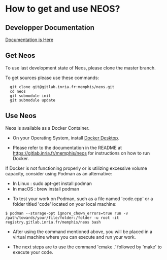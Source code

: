 How to get and use NEOS?
====

Developper Documentation
------------------------

[Documentation is Here](https://memphis.gitlabpages.inria.fr/neos/)

Get Neos
--------
To use last development state of Neos, please clone the master branch.

To get sources please use these commands:

      git clone git@gitlab.inria.fr:memphis/neos.git
      cd neos
      git submodule init
      git submodule update


Use Neos
-----------------------

Neos is available as a Docker Container.

- On your Operating System, install [Docker Desktop](https://docs.docker.com/get-docker/).

- Please refer to the documentation in the README at https://gitlab.inria.fr/memphis/neos for instructions on how to run Docker.

If Docker is not functioning properly or is utilizing excessive volume capacity, consider using Podman as an alternative:

   * In Linux : sudo apt-get install podman
   * In macOS : brew install podman

- To test your work on Podman, such as a file named 'code.cpp' or a folder titled 'code' located on your local machine:

```
$ podman --storage-opt ignore_chown_errors=true run -v /path/towards/your/file/folder:/folder -u root -it registry.gitlab.inria.fr/memphis/neos bash
```

- After using the command mentioned above, you will be placed in a virtual machine where you can execute and run your work.

- The next steps are to use the command 'cmake .' followed by 'make' to execute your code.


